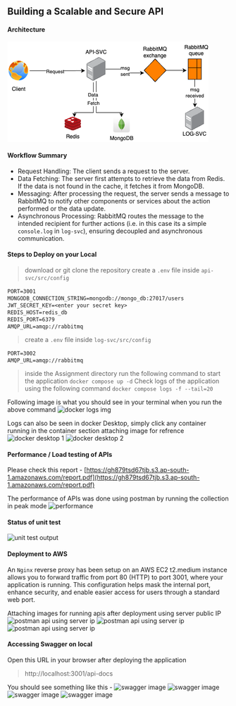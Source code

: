## Building a Scalable and Secure API
 #### Architecture
 ![Architecture](screenshots/arch.png)
 
#### Workflow Summary
- Request Handling: The client sends a request to the server.
- Data Fetching: The server first attempts to retrieve the data from Redis. If the data is not found in the cache, it fetches it from MongoDB.
- Messaging: After processing the request, the server sends a message to RabbitMQ to notify other components or services about the action performed or the data update.
- Asynchronous Processing: RabbitMQ routes the message to the intended recipient for further actions (i.e. in this case its a simple `console.log` in `log-svc`), ensuring decoupled and asynchronous communication.

#### Steps to Deploy on your Local
> download or git clone the repository
> create a `.env` file inside `api-svc/src/config`
```
PORT=3001
MONGODB_CONNECTION_STRING=mongodb://mongo_db:27017/users
JWT_SECRET_KEY=<enter your secret key>
REDIS_HOST=redis_db
REDIS_PORT=6379
AMQP_URL=amqp://rabbitmq
```
> create a `.env` file inside `log-svc/src/config`
```
PORT=3002
AMQP_URL=amqp://rabbitmq
```
> inside the Assignment directory run the following command to start the application
`docker compose up -d`
> Check logs of the application using the following command
`docker compose logs -f --tail=20`

Following image is what you should see in your terminal when you run the above command
 ![docker logs img](screenshots/logs)
 
 Logs can also be seen in docker Desktop, simply click any container running in the container section
 attaching image for refrence
  ![docker desktop 1](screenshots/one)
  ![docker desktop 2](screenshots/two)
   
 #### Performance / Load testing of APIs
 
 Please check this report - [https://gh879tsd67tjb.s3.ap-south-1.amazonaws.com/report.pdf](https://gh879tsd67tjb.s3.ap-south-1.amazonaws.com/report.pdf)
 
 The performance of APIs was done using postman by running the collection in peak mode
 ![performance](screenshots/perf)

 #### Status of unit test
 ![unit test output](screenshots/test)
 
 #### Deployment to AWS
 An `Nginx` reverse proxy has been setup on an AWS EC2 t2.medium instance allows you to forward traffic from port 80 (HTTP) to port 3001, where your application is running. This configuration helps mask the internal port, enhance security, and enable easier access for users through a standard web port.
 
 Attaching images for running apis after deployment using server public IP
 ![postman api using server ip](screenshots/post1)
 ![postman api using server ip](screenshots/post2)
 ![postman api using server ip](screenshots/post3)
 
 #### Accessing Swagger on local
 Open this URL in your browser after deploying the application
 > http://localhost:3001/api-docs
 
 You should see something like this -
 ![swagger image](screenshots/swagger1)
 ![swagger image](screenshots/swagger2)
 ![swagger image](screenshots/swagger3)
 ![swagger image](screenshots/swagger4)
